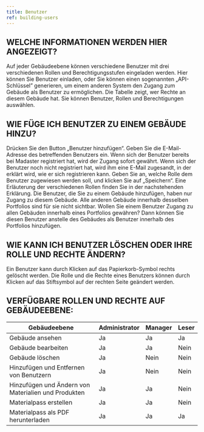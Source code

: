 ```yaml
---
title: Benutzer
ref: building-users
---
```


## WELCHE INFORMATIONEN WERDEN HIER ANGEZEIGT?
Auf jeder Gebäudeebene können verschiedene Benutzer mit drei verschiedenen Rollen und Berechtigungsstufen eingeladen werden. Hier können Sie Benutzer einladen, oder Sie können einen sogenannten „API-Schlüssel” generieren, um einem anderen System den Zugang zum Gebäude als Benutzer zu ermöglichen. Die Tabelle zeigt, wer Rechte an diesem Gebäude hat. Sie können Benutzer, Rollen und Berechtigungen auswählen.

## WIE FÜGE ICH BENUTZER ZU EINEM GEBÄUDE HINZU?
Drücken Sie den Button „Benutzer hinzufügen“. 
Geben Sie die E-Mail-Adresse des betreffenden Benutzers ein. Wenn sich der Benutzer bereits bei Madaster registriert hat, wird der Zugang sofort gewährt. Wenn sich der Benutzer noch nicht registriert hat, wird ihm eine E-Mail zugesandt, in der erklärt wird, wie er sich registrieren kann. Geben Sie an, welche Rolle dem Benutzer zugewiesen werden soll, und klicken Sie auf „Speichern“. Eine Erläuterung der verschiedenen Rollen finden Sie in der nachstehenden Erklärung. Die Benutzer, die Sie zu einem Gebäude hinzufügen, haben nur Zugang zu diesem Gebäude. Alle anderen Gebäude innerhalb desselben Portfolios sind für sie nicht sichtbar. Wollen Sie einem Benutzer Zugang zu allen Gebäuden innerhalb eines Portfolios gewähren? Dann können Sie diesen Benutzer anstelle des Gebäudes als Benutzer innerhalb des Portfolios hinzufügen.

## WIE KANN ICH BENUTZER LÖSCHEN ODER IHRE ROLLE UND RECHTE ÄNDERN?
Ein Benutzer kann durch Klicken auf das Papierkorb-Symbol rechts gelöscht werden. Die Rolle und die Rechte eines Benutzers können durch Klicken auf das Stiftsymbol auf der rechten Seite geändert werden.

## VERFÜGBARE ROLLEN UND RECHTE AUF GEBÄUDEEBENE:

|Gebäudeebene                                        | Administrator | Manager | Leser |
|----------------------------------------------------|---------------|---------|-------|
|Gebäude ansehen                                     | Ja            | Ja      | Ja    |
|Gebäude bearbeiten                                  | Ja            | Ja      | Nein  | 
|Gebäude löschen                                     | Ja            | Nein    | Nein  | 
|Hinzufügen und Entfernen von Benutzern              | Ja            | Nein    | Nein  |
|Hinzufügen und Ändern von Materialien und Produkten | Ja            | Ja      | Nein  |
|Materialpass erstellen                              | Ja            | Ja      | Nein  | 
|Materialpass als PDF herunterladen                  | Ja            | Ja      | Ja    |
